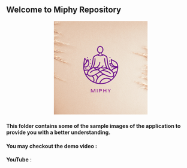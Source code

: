## Welcome to Miphy Repository 
<p align="center">
  <img src="https://github.com/HVbajoria/Miphy/blob/main/src/welcome/logo.png" width="250" alt="logo" >
 </p>
 
 #### This folder contains some of the sample images of the application to provide you with a better understanding. </br>
 #### You may checkout the demo video :
 **YouTube** : 
